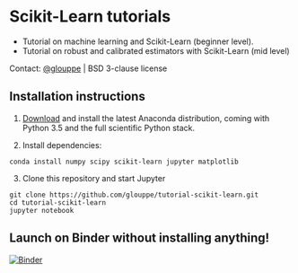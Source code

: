 # Scikit-Learn tutorials

- Tutorial on machine learning and Scikit-Learn (beginner level).
- Tutorial on robust and calibrated estimators with Scikit-Learn (mid level)

Contact: <a href="https://twitter.com/glouppe">@glouppe</a> | BSD 3-clause license

## Installation instructions

1) [Download](https://www.continuum.io/downloads) and install the latest Anaconda distribution, coming with Python 3.5 and the full scientific Python stack. 

2) Install dependencies:
```
conda install numpy scipy scikit-learn jupyter matplotlib 
```

3) Clone this repository and start Jupyter
```
git clone https://github.com/glouppe/tutorial-scikit-learn.git
cd tutorial-scikit-learn
jupyter notebook
```

## Launch on Binder without installing anything!
[![Binder](http://mybinder.org/badge.svg)](http://mybinder.org/repo/glouppe/tutorial-scikit-learn)


